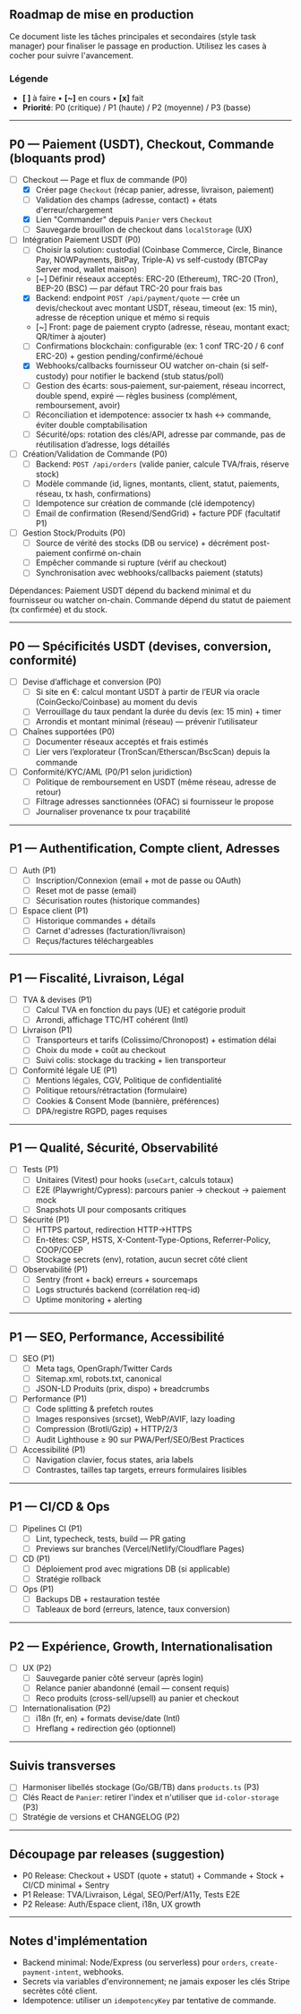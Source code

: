 ## Roadmap de mise en production

Ce document liste les tâches principales et secondaires (style task manager) pour finaliser le passage en production. Utilisez les cases à cocher pour suivre l'avancement.

### Légende
- **[ ]** à faire  •  **[~]** en cours  •  **[x]** fait
- **Priorité**: P0 (critique) / P1 (haute) / P2 (moyenne) / P3 (basse)

---

## P0 — Paiement (USDT), Checkout, Commande (bloquants prod)

- [ ] Checkout — Page et flux de commande (P0)
  - [x] Créer page `Checkout` (récap panier, adresse, livraison, paiement)
  - [ ] Validation des champs (adresse, contact) + états d'erreur/chargement
  - [x] Lien "Commander" depuis `Panier` vers `Checkout`
  - [ ] Sauvegarde brouillon de checkout dans `localStorage` (UX)

- [ ] Intégration Paiement USDT (P0)
  - [ ] Choisir la solution: custodial (Coinbase Commerce, Circle, Binance Pay, NOWPayments, BitPay, Triple-A) vs self-custody (BTCPay Server mod, wallet maison)
  - [~] Définir réseaux acceptés: ERC-20 (Ethereum), TRC-20 (Tron), BEP-20 (BSC) — par défaut TRC-20 pour frais bas
  - [x] Backend: endpoint `POST /api/payment/quote` — crée un devis/checkout avec montant USDT, réseau, timeout (ex: 15 min), adresse de réception unique et mémo si requis
  - [~] Front: page de paiement crypto (adresse, réseau, montant exact; QR/timer à ajouter)
  - [ ] Confirmations blockchain: configurable (ex: 1 conf TRC-20 / 6 conf ERC-20) + gestion pending/confirmé/échoué
  - [x] Webhooks/callbacks fournisseur OU watcher on-chain (si self-custody) pour notifier le backend (stub status/poll)
  - [ ] Gestion des écarts: sous‑paiement, sur‑paiement, réseau incorrect, double spend, expiré — règles business (complément, remboursement, avoir)
  - [ ] Réconciliation et idempotence: associer tx hash ↔ commande, éviter double comptabilisation
  - [ ] Sécurité/ops: rotation des clés/API, adresse par commande, pas de réutilisation d’adresse, logs détaillés

- [ ] Création/Validation de Commande (P0)
  - [ ] Backend: `POST /api/orders` (valide panier, calcule TVA/frais, réserve stock)
  - [ ] Modèle commande (id, lignes, montants, client, statut, paiements, réseau, tx hash, confirmations)
  - [ ] Idempotence sur création de commande (clé idempotency)
  - [ ] Email de confirmation (Resend/SendGrid) + facture PDF (facultatif P1)

- [ ] Gestion Stock/Produits (P0)
  - [ ] Source de vérité des stocks (DB ou service) + décrément post-paiement confirmé on-chain
  - [ ] Empêcher commande si rupture (vérif au checkout)
  - [ ] Synchronisation avec webhooks/callbacks paiement (statuts)

Dépendances: Paiement USDT dépend du backend minimal et du fournisseur ou watcher on-chain. Commande dépend du statut de paiement (tx confirmée) et du stock.

---

## P0 — Spécificités USDT (devises, conversion, conformité)

- [ ] Devise d’affichage et conversion (P0)
  - [ ] Si site en €: calcul montant USDT à partir de l’EUR via oracle (CoinGecko/Coinbase) au moment du devis
  - [ ] Verrouillage du taux pendant la durée du devis (ex: 15 min) + timer
  - [ ] Arrondis et montant minimal (réseau) — prévenir l’utilisateur

- [ ] Chaînes supportées (P0)
  - [ ] Documenter réseaux acceptés et frais estimés
  - [ ] Lier vers l’explorateur (TronScan/Etherscan/BscScan) depuis la commande

- [ ] Conformité/KYC/AML (P0/P1 selon juridiction)
  - [ ] Politique de remboursement en USDT (même réseau, adresse de retour)
  - [ ] Filtrage adresses sanctionnées (OFAC) si fournisseur le propose
  - [ ] Journaliser provenance tx pour traçabilité

---

## P1 — Authentification, Compte client, Adresses

- [ ] Auth (P1)
  - [ ] Inscription/Connexion (email + mot de passe ou OAuth)
  - [ ] Reset mot de passe (email)
  - [ ] Sécurisation routes (historique commandes)

- [ ] Espace client (P1)
  - [ ] Historique commandes + détails
  - [ ] Carnet d'adresses (facturation/livraison)
  - [ ] Reçus/factures téléchargeables

---

## P1 — Fiscalité, Livraison, Légal

- [ ] TVA & devises (P1)
  - [ ] Calcul TVA en fonction du pays (UE) et catégorie produit
  - [ ] Arrondi, affichage TTC/HT cohérent (Intl)

- [ ] Livraison (P1)
  - [ ] Transporteurs et tarifs (Colissimo/Chronopost) + estimation délai
  - [ ] Choix du mode + coût au checkout
  - [ ] Suivi colis: stockage du tracking + lien transporteur

- [ ] Conformité légale UE (P1)
  - [ ] Mentions légales, CGV, Politique de confidentialité
  - [ ] Politique retours/rétractation (formulaire)
  - [ ] Cookies & Consent Mode (bannière, préférences)
  - [ ] DPA/registre RGPD, pages requises

---

## P1 — Qualité, Sécurité, Observabilité

- [ ] Tests (P1)
  - [ ] Unitaires (Vitest) pour hooks (`useCart`, calculs totaux)
  - [ ] E2E (Playwright/Cypress): parcours panier → checkout → paiement mock
  - [ ] Snapshots UI pour composants critiques

- [ ] Sécurité (P1)
  - [ ] HTTPS partout, redirection HTTP→HTTPS
  - [ ] En-têtes: CSP, HSTS, X-Content-Type-Options, Referrer-Policy, COOP/COEP
  - [ ] Stockage secrets (env), rotation, aucun secret côté client

- [ ] Observabilité (P1)
  - [ ] Sentry (front + back) erreurs + sourcemaps
  - [ ] Logs structurés backend (corrélation req-id)
  - [ ] Uptime monitoring + alerting

---

## P1 — SEO, Performance, Accessibilité

- [ ] SEO (P1)
  - [ ] Meta tags, OpenGraph/Twitter Cards
  - [ ] Sitemap.xml, robots.txt, canonical
  - [ ] JSON-LD Produits (prix, dispo) + breadcrumbs

- [ ] Performance (P1)
  - [ ] Code splitting & prefetch routes
  - [ ] Images responsives (srcset), WebP/AVIF, lazy loading
  - [ ] Compression (Brotli/Gzip) + HTTP/2/3
  - [ ] Audit Lighthouse ≥ 90 sur PWA/Perf/SEO/Best Practices

- [ ] Accessibilité (P1)
  - [ ] Navigation clavier, focus states, aria labels
  - [ ] Contrastes, tailles tap targets, erreurs formulaires lisibles

---

## P1 — CI/CD & Ops

- [ ] Pipelines CI (P1)
  - [ ] Lint, typecheck, tests, build — PR gating
  - [ ] Previews sur branches (Vercel/Netlify/Cloudflare Pages)

- [ ] CD (P1)
  - [ ] Déploiement prod avec migrations DB (si applicable)
  - [ ] Stratégie rollback

- [ ] Ops (P1)
  - [ ] Backups DB + restauration testée
  - [ ] Tableaux de bord (erreurs, latence, taux conversion)

---

## P2 — Expérience, Growth, Internationalisation

- [ ] UX (P2)
  - [ ] Sauvegarde panier côté serveur (après login)
  - [ ] Relance panier abandonné (email — consent requis)
  - [ ] Reco produits (cross-sell/upsell) au panier et checkout

- [ ] Internationalisation (P2)
  - [ ] i18n (fr, en) + formats devise/date (Intl)
  - [ ] Hreflang + redirection géo (optionnel)

---

## Suivis transverses

- [ ] Harmoniser libellés stockage (Go/GB/TB) dans `products.ts` (P3)
- [ ] Clés React de `Panier`: retirer l'index et n'utiliser que `id-color-storage` (P3)
- [ ] Stratégie de versions et CHANGELOG (P2)

---

## Découpage par releases (suggestion)

- P0 Release: Checkout + USDT (quote + statut) + Commande + Stock + CI/CD minimal + Sentry
- P1 Release: TVA/Livraison, Légal, SEO/Perf/A11y, Tests E2E
- P2 Release: Auth/Espace client, i18n, UX growth

---

## Notes d'implémentation

- Backend minimal: Node/Express (ou serverless) pour `orders`, `create-payment-intent`, webhooks.
- Secrets via variables d'environnement; ne jamais exposer les clés Stripe secrètes côté client.
- Idempotence: utiliser un `idempotencyKey` par tentative de commande.


